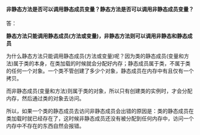 #### 非静态方法是否可以调用静态成员变量？静态方法是否可以调用非静态成员变量？

答：

**静态方法只能调用静态成员(方法或变量)，非静态方法则可以调用非静态和静态成员**

为什么静态方法只能调用静态成员(方法或变量)呢？因为类的静态成员(变量和方法)属于类的本身，在类加载的时候就会分配好内存；静态成员属于类，不属于类的任何一个对象。一个类不管创建了多少个对象，静态成员在内存中有且仅有一个拷贝。

而非静态成员(变量和方法)则属于类的对象，所以只有创建类的实例时，才会分配内存，然后通过类的对象去访问。

所以，如果一个类的静态成员去访问非静态成员会出错的原因是：类的静态成员在类加载时就已经存在了，这时候非静态成员还没有被分配到任何内存中，访问一个内存中不存在的东西自然会报错。

